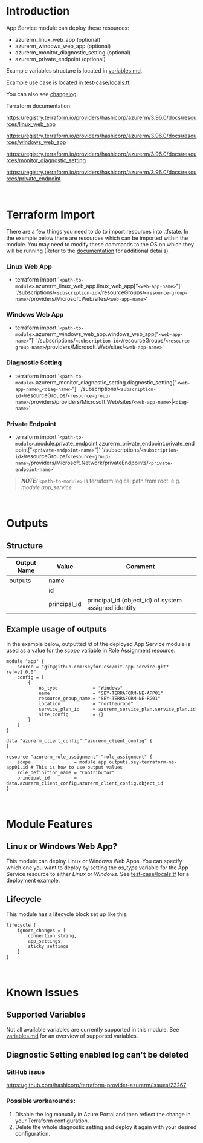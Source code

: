 # Introduction
App Service module can deploy these resources:
* azurerm_linux_web_app (optional)
* azurerm_windows_web_app (optional)
* azurerm_monitor_diagnostic_setting (optional)
* azurerm_private_endpoint (optional)

Example variables structure is located in [variables.md](variables.md).

Example use case is located in [test-case/locals.tf](test-case/locals.tf).

You can also see [changelog](changelog.md).

Terraform documentation:

https://registry.terraform.io/providers/hashicorp/azurerm/3.96.0/docs/resources/linux_web_app

https://registry.terraform.io/providers/hashicorp/azurerm/3.96.0/docs/resources/windows_web_app

https://registry.terraform.io/providers/hashicorp/azurerm/3.96.0/docs/resources/monitor_diagnostic_setting

https://registry.terraform.io/providers/hashicorp/azurerm/3.96.0/docs/resources/private_endpoint

&nbsp;

# Terraform Import
There are a few things you need to do to import resources into .tfstate. In the example below there are resources which can be imported within the module. You may need to modify these commands to the OS on which they will be running (Refer to the [documentation](https://developer.hashicorp.com/terraform/cli/commands/import#example-import-into-resource-configured-with-for_each) for additional details).
### Linux Web App
* terraform import '`<path-to-module>`.azurerm_linux_web_app.linux_web_app["`<web-app-name>`"]' '/subscriptions/`<subscription-id>`/resourceGroups/`<resource-group-name>`/providers/Microsoft.Web/sites/`<web-app-name>`'
### Windows Web App
* terraform import '`<path-to-module>`.azurerm_windows_web_app.windows_web_app["`<web-app-name>`"]' '/subscriptions/`<subscription-id>`/resourceGroups/`<resource-group-name>`/providers/Microsoft.Web/sites/`<web-app-name>`'
### Diagnostic Setting
* terraform import '`<path-to-module>`.azurerm_monitor_diagnostic_setting.diagnostic_setting["`<web-app-name>`_`<diag-name>`"]' '/subscriptions/`<subscription-id>`/resourceGroups/`<resource-group-name>`/providers/providers/Microsoft.Web/sites/`<web-app-name>`|`<diag-name>`'
 ### Private Endpoint
* terraform import '`<path-to-module>`.module.private_endpoint.azurerm_private_endpoint.private_endpoint["`<private-endpoint-name>`"]' '/subscriptions/`<subscription-id>`/resourceGroups/`<resource-group-name>`/providers/Microsoft.Network/privateEndpoints/`<private-endpoint-name>`'

 > **_NOTE:_** `<path-to-module>` is terraform logical path from root. e.g. _module.app\_service_

&nbsp;

# Outputs
## Structure

| Output Name | Value        | Comment                                              |
| ----------- | ------------ | ---------------------------------------------------- |
| outputs     | name         |                                                      |
|             | id           |                                                      |
|             | principal_id | principal_id (object_id) of system assigned identity |

## Example usage of outputs
In the example below, outputted _id_ of the deployed App Service module is used as a value for the _scope_ variable in Role Assignment resource.
```
module "app" {
    source = "git@github.com:seyfor-csc/mit.app-service.git?ref=v1.0.0"
    config = [
        {
            os_type             = "Windows"
            name                = "SEY-TERRAFORM-NE-APP01"
            resource_group_name = "SEY-TERRAFORM-NE-RG01"
            location            = "northeurope"
            service_plan_id     = azurerm_service_plan.service_plan.id
            site_config         = {}
        }
    ]
}

data "azurerm_client_config" "azurerm_client_config" {
}

resource "azurerm_role_assignment" "role_assignment" {
    scope                = module.app.outputs.sey-terraform-ne-app01.id # This is how to use output values
    role_definition_name = "Contributor"
    principal_id         = data.azurerm_client_config.azurerm_client_config.object_id
}
```

&nbsp;

# Module Features
## Linux or Windows Web App?
This module can deploy Linux or Windows Web Apps. You can specify which one you want to deploy by setting the _os\_type_ variable for the App Service resource to either _Linux_ or _Windows_. See [test-case/locals.tf](test-case/locals.tf) for a deployment example.
## Lifecycle
This module has a lifecycle block set up like this:
```
lifecycle {
    ignore_changes = [
        connection_string,
        app_settings,
        sticky_settings
    ]
}
```

&nbsp;

# Known Issues
## Supported Variables
Not all available variables are currently supported in this module. See [variables.md](variables.md) for an overview of supported variables.
## Diagnostic Setting enabled log can't be deleted
### GitHub issue
https://github.com/hashicorp/terraform-provider-azurerm/issues/23267
### Possible workarounds: 
1. Disable the log manually in Azure Portal and then reflect the change in your Terraform configuration.
2. Delete the whole diagnostic setting and deploy it again with your desired configuration.
